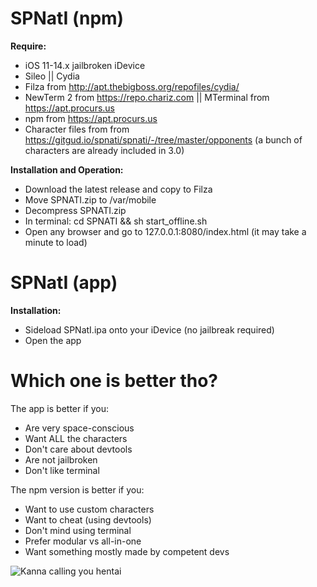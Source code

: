 # SPNatI (npm)

**Require:**
- iOS 11-14.x jailbroken iDevice
- Sileo || Cydia
- Filza from http://apt.thebigboss.org/repofiles/cydia/
- NewTerm 2 from https://repo.chariz.com || MTerminal from https://apt.procurs.us
- npm from https://apt.procurs.us
- Character files from from https://gitgud.io/spnati/spnati/-/tree/master/opponents (a bunch of characters are already included in 3.0)

**Installation and Operation:**
- Download the latest release and copy to Filza
- Move SPNATI.zip to /var/mobile
- Decompress SPNATI.zip
- In terminal: cd SPNATI && sh start_offline.sh
- Open any browser and go to 127.0.0.1:8080/index.html (it may take a minute to load)

# SPNatI (app)

**Installation:**
- Sideload SPNatI.ipa onto your iDevice (no jailbreak required)
- Open the app

# Which one is better tho?
The app is better if you:
- Are very space-conscious
- Want ALL the characters
- Don't care about devtools
- Are not jailbroken
- Don't like terminal

The npm version is better if you:
- Want to use custom characters
- Want to cheat (using devtools)
- Don't mind using terminal
- Prefer modular vs all-in-one
- Want something mostly made by competent devs

![Kanna calling you hentai](https://i.ytimg.com/vi/Tcf7GO9nphw/maxresdefault.jpg)
